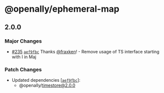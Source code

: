 # @openally/ephemeral-map

## 2.0.0

### Major Changes

- [#235](https://github.com/OpenAlly/npm-packages/pull/235) [`aef9fbc`](https://github.com/OpenAlly/npm-packages/commit/aef9fbc622b63b8c4b9227b3c57c1f6d2f9eeea6) Thanks [@fraxken](https://github.com/fraxken)! - Remove usage of TS interface starting with I in Maj

### Patch Changes

- Updated dependencies [[`aef9fbc`](https://github.com/OpenAlly/npm-packages/commit/aef9fbc622b63b8c4b9227b3c57c1f6d2f9eeea6)]:
  - @openally/timestore@2.0.0
